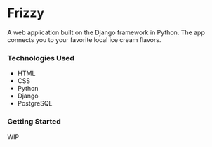 # Frizzy

A web application built on the Django framework in Python. The app connects you to your favorite local ice cream flavors.

### Technologies Used

* HTML
* CSS
* Python
* Django
* PostgreSQL

### Getting Started

WIP